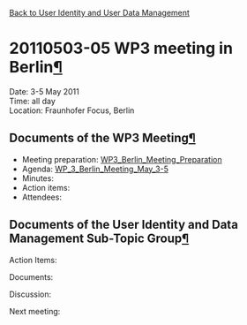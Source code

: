 [Back to User Identity and User Data
Management](Back%20to%20User%20Identity%20and%20User%20Data%20Management.html)

20110503-05 WP3 meeting in Berlin[¶](#20110503-05-WP3-meeting-in-Berlin)
========================================================================

Date: 3-5 May 2011\
Time: all day\
Location: Fraunhofer Focus, Berlin

Documents of the WP3 Meeting[¶](#Documents-of-the-WP3-Meeting)
--------------------------------------------------------------

-   Meeting preparation: [WP3\_Berlin\_Meeting\_Preparation](.html)
-   Agenda: [WP\_3\_Berlin\_Meeting\_May\_3-5](.html)
-   Minutes:
-   Action items:
-   Attendees:

Documents of the User Identity and Data Management Sub-Topic Group[¶](#Documents-of-the-User-Identity-and-Data-Management-Sub-Topic-Group)
------------------------------------------------------------------------------------------------------------------------------------------

Action Items:

Documents:

Discussion:

Next meeting:

